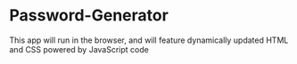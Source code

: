 # Password-Generator
This app will run in the browser, and will feature dynamically updated HTML and CSS powered by JavaScript code
